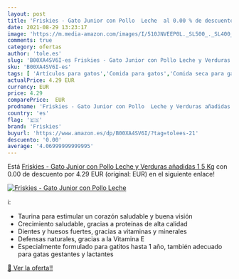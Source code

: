 ```yaml
---
layout: post
title: 'Friskies - Gato Junior con Pollo  Leche  al 0.00 % de descuento'
date: 2021-08-29 13:23:17
image: 'https://m.media-amazon.com/images/I/510JNVEEP0L._SL500_._SL400_.jpg'
comments: true
category: ofertas
author: 'tole.es'
slug: 'B00XA4SV6I-es Friskies - Gato Junior con Pollo Leche y Verduras añadidas...'
sku: 'B00XA4SV6I-es'
tags: [ 'Artículos para gatos','Comida para gatos','Comida seca para gatos','Productos para mascotas','friskies', ]
actualPrice: 4.29 EUR
currency: EUR
price: 4.29
comparePrice:  EUR
prodname: 'Friskies - Gato Junior con Pollo  Leche y Verduras añadidas  1 5 Kg'
country: 'es'
flag: '🇪🇸'
brand: 'Friskies'
buyurl: 'https://www.amazon.es/dp/B00XA4SV6I/?tag=tolees-21'
descuento: '0.00'
average: '4.06999999999995'
---
```


Está [Friskies - Gato Junior con Pollo  Leche y Verduras añadidas  1 5 Kg](https://www.amazon.es/dp/B00XA4SV6I/?tag=tolees-21) con 0.00 de descuento por 4.29 EUR (original:  EUR) en el siguiente enlace!

[![Friskies - Gato Junior con Pollo  Leche ](https://m.media-amazon.com/images/I/510JNVEEP0L._SL500_._SL400_.jpg)](https://www.amazon.es/dp/B00XA4SV6I/?tag=tolees-21)

ℹ️:

- Taurina para estimular un corazón saludable y buena visión
- Crecimiento saludable, gracias a proteínas de alta calidad
- Dientes y huesos fuertes, gracias a vitaminas y minerales
- Defensas naturales, gracias a la Vitamina E
- Especialmente formulado para gatitos hasta 1 año, también adecuado para gatas gestantes y lactantes

[🛒 Ver la oferta!!](https://www.amazon.es/dp/B00XA4SV6I/?tag=tolees-21)
